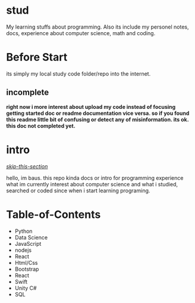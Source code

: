 # stud

My learning stuffs about programming. Also its include my personel notes, docs, experience about computer science, math and coding.

# Before Start

its simply my local study code folder/repo into the internet.

## incomplete

**right now i more interest about upload my code instead of focusing getting started doc or readme documentation vice versa. so if you found this readme little bit of confusing or detect any of misinformation. its ok. this doc not completed yet.**

# intro

*[skip-this-section]()*

hello, im baus. this repo kinda docs or intro for programming experience what im currently interest about computer science and what i studied, searched or coded since when i start learning programing.

# Table-of-Contents

- Python
- Data Science
- JavaScript
- nodejs
- React
- Html/Css
- Bootstrap
- React
- Swift
- Unity C#
- SQL
